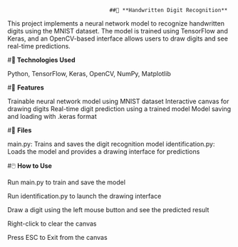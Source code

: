 									##🧠 **Handwritten Digit Recognition**
This project implements a neural network model to recognize handwritten digits using the MNIST dataset. The model is trained using TensorFlow and Keras, and an OpenCV-based interface allows users to draw digits and see real-time predictions.

#**🔧 Technologies Used**

Python, TensorFlow, Keras, OpenCV, NumPy, Matplotlib

#🚀 **Features**

Trainable neural network model using MNIST dataset
Interactive canvas for drawing digits
Real-time digit prediction using a trained model
Model saving and loading with .keras format

#📁 **Files**

main.py: Trains and saves the digit recognition model
identification.py: Loads the model and provides a drawing interface for predictions

#🖱️ **How to Use**

Run main.py to train and save the model

Run identification.py to launch the drawing interface

Draw a digit using the left mouse button and see the predicted result

Right-click to clear the canvas

Press ESC to Exit from the canvas
